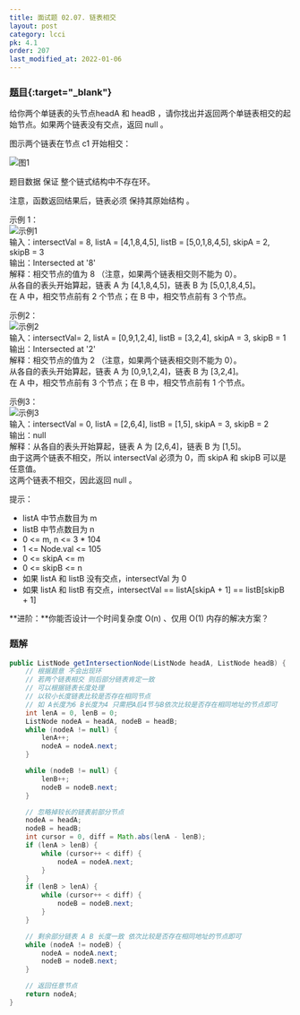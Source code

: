 ```yaml
---
title: 面试题 02.07. 链表相交
layout: post
category: lcci
pk: 4.1
order: 207
last_modified_at: 2022-01-06
---
```


### [题目](https://leetcode-cn.com/intersection-of-two-linked-lists-lcci/){:target="_blank"}

给你两个单链表的头节点headA 和 headB ，请你找出并返回两个单链表相交的起始节点。如果两个链表没有交点，返回 null 。

图示两个链表在节点 c1 开始相交：

![图1](https://cdn.jsdelivr.net/gh/PasseRR/JavaLeetCode/docs/assets/4/0207/160_statement.png)

题目数据 保证 整个链式结构中不存在环。

注意，函数返回结果后，链表必须 保持其原始结构 。

示例 1：  
![示例1](https://cdn.jsdelivr.net/gh/PasseRR/JavaLeetCode/docs/assets/4/0207/160_example_1.png)  
输入：intersectVal = 8, listA = [4,1,8,4,5], listB = [5,0,1,8,4,5], skipA = 2, skipB = 3  
输出：Intersected at '8'  
解释：相交节点的值为 8 （注意，如果两个链表相交则不能为 0）。  
从各自的表头开始算起，链表 A 为 [4,1,8,4,5]，链表 B 为 [5,0,1,8,4,5]。  
在 A 中，相交节点前有 2 个节点；在 B 中，相交节点前有 3 个节点。

示例2：  
![示例2](https://cdn.jsdelivr.net/gh/PasseRR/JavaLeetCode/docs/assets/4/0207/160_example_2.png)  
输入：intersectVal= 2, listA = [0,9,1,2,4], listB = [3,2,4], skipA = 3, skipB = 1  
输出：Intersected at '2'  
解释：相交节点的值为 2 （注意，如果两个链表相交则不能为 0）。  
从各自的表头开始算起，链表 A 为 [0,9,1,2,4]，链表 B 为 [3,2,4]。  
在 A 中，相交节点前有 3 个节点；在 B 中，相交节点前有 1 个节点。

示例3：  
![示例3](https://cdn.jsdelivr.net/gh/PasseRR/JavaLeetCode/docs/assets/4/0207/160_example_3.png)  
输入：intersectVal = 0, listA = [2,6,4], listB = [1,5], skipA = 3, skipB = 2  
输出：null  
解释：从各自的表头开始算起，链表 A 为 [2,6,4]，链表 B 为 [1,5]。  
由于这两个链表不相交，所以 intersectVal 必须为 0，而 skipA 和 skipB 可以是任意值。  
这两个链表不相交，因此返回 null 。

提示：
- listA 中节点数目为 m
- listB 中节点数目为 n
- 0 <= m, n <= 3 * 104
- 1 <= Node.val <= 105
- 0 <= skipA <= m
- 0 <= skipB <= n
- 如果 listA 和 listB 没有交点，intersectVal 为 0
- 如果 listA 和 listB 有交点，intersectVal == listA[skipA + 1] == listB[skipB + 1]


**进阶：**你能否设计一个时间复杂度 O(n) 、仅用 O(1) 内存的解决方案？

### 题解

```java
public ListNode getIntersectionNode(ListNode headA, ListNode headB) {
    // 根据题意 不会出现环
    // 若两个链表相交 则后部分链表肯定一致
    // 可以根据链表长度处理
    // 以较小长度链表比较是否存在相同节点
    // 如 A长度为6 B长度为4 只需把A后4节与B依次比较是否存在相同地址的节点即可
    int lenA = 0, lenB = 0;
    ListNode nodeA = headA, nodeB = headB;
    while (nodeA != null) {
        lenA++;
        nodeA = nodeA.next;
    }

    while (nodeB != null) {
        lenB++;
        nodeB = nodeB.next;
    }

    // 忽略掉较长的链表前部分节点
    nodeA = headA;
    nodeB = headB;
    int cursor = 0, diff = Math.abs(lenA - lenB);
    if (lenA > lenB) {
        while (cursor++ < diff) {
            nodeA = nodeA.next;
        }
    }
    if (lenB > lenA) {
        while (cursor++ < diff) {
            nodeB = nodeB.next;
        }
    }

    // 剩余部分链表 A B 长度一致 依次比较是否存在相同地址的节点即可
    while (nodeA != nodeB) {
        nodeA = nodeA.next;
        nodeB = nodeB.next;
    }

    // 返回任意节点
    return nodeA;
}
```